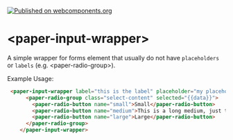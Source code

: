 [![Published on webcomponents.org](https://img.shields.io/badge/webcomponents.org-published-blue.svg)](https://webcomponents.org/element/polymerEl/paper-input-wrapper)

# \<paper-input-wrapper\>

A simple wrapper for forms element that usually do not have `placeholders` or `labels` (e.g. \<paper-radio-group\>). 

Example Usage:

<!--
```
<custom-element-demo>
  <template>
    <link rel="import" href="paper-input-wrapper.html">
    <link rel="import" href="../paper-radio-group/paper-radio-group.html">
    <link rel="import" href="../paper-radio-button/paper-radio-button.html">
  	<next-code-block></next-code-block>
  </template>
</custom-element-demo>
```
-->
```html
 <paper-input-wrapper label="this is the label" placeholder="my placeholder" value="{{data}}">
      <paper-radio-group class="select-content" selected="{{data}}">
        <paper-radio-button name="small">Small</paper-radio-button>
        <paper-radio-button name="medium">This is a long medium, just to check</paper-radio-button>
        <paper-radio-button name="large">Large</paper-radio-button>
      </paper-radio-group>
    </paper-input-wrapper>

```


